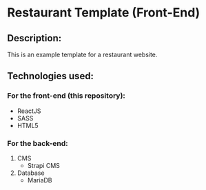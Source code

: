 # Restaurant Template (Front-End)

## Description:

This is an example template for a restaurant website.

## Technologies used:

### For the front-end (this repository):

- ReactJS
- SASS
- HTML5

### For the back-end:

1. CMS
   - Strapi CMS
2. Database
   - MariaDB
